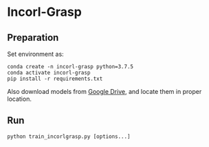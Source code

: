 # Incorl-Grasp

## Preparation
Set environment as:
```shell
conda create -n incorl-grasp python=3.7.5
conda activate incorl-grasp
pip install -r requirements.txt
```
Also download models from [Google Drive](https://drive.google.com/file/d/1bWK-pOdbB5rOQwdzQMDZJbc3HikMqXIF/view), and locate them in proper location.

## Run
```shell
python train_incorlgrasp.py [options...]
```

